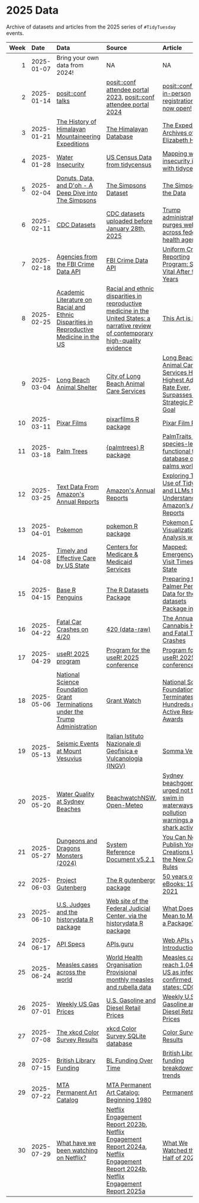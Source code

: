 # 2025 Data

Archive of datasets and articles from the 2025 series of `#TidyTuesday` events.

| Week|Date       |Data                                                                                    |Source                                                                                                                                                 |Article                                                                                             |
|----:|:----------|:---------------------------------------------------------------------------------------|:------------------------------------------------------------------------------------------------------------------------------------------------------|:---------------------------------------------------------------------------------------------------|
|    1|2025-01-07 |Bring your own data from 2024!                                                          |NA                                                                                                                                                     |NA                                                                                                  |
|    2|2025-01-14 |[posit::conf talks](2025-01-14/readme.md)                                               |[posit::conf attendee portal 2023](https://reg.conf.posit.co/flow/posit/positconf23/attendee-portal/page/sessioncatalog), [posit::conf attendee portal 2024](https://reg.conf.posit.co/flow/posit/positconf24/attendee-portal/page/sessioncatalog)|[posit::conf(2025) in-person registration is now open!](https://posit.co/blog/positconf2025-in-person-registration-is-now-open/)|
|    3|2025-01-21 |[The History of Himalayan Mountaineering Expeditions](2025-01-21/readme.md)             |[The Himalayan Database](https://www.himalayandatabase.com/downloads.html)                                                                             |[The Expedition Archives of Elizabeth Hawley](https://www.himalayandatabase.com/index.html)         |
|    4|2025-01-28 |[Water Insecurity](2025-01-28/readme.md)                                                |[US Census Data from tidycensus](https://cran.r-project.org/package=tidycensus)                                                                        |[Mapping water insecurity in R with tidycensus](https://waterdata.usgs.gov/blog/acs-maps/)          |
|    5|2025-02-04 |[Donuts, Data, and D'oh - A Deep Dive into The Simpsons](2025-02-04/readme.md)          |[The Simpsons Dataset](https://www.kaggle.com/datasets/prashant111/the-simpsons-dataset)                                                               |[The Simpsons by the Data](https://toddwschneider.com/posts/the-simpsons-by-the-data/)              |
|    6|2025-02-11 |[CDC Datasets](2025-02-11/readme.md)                                                    |[CDC datasets uploaded before January 28th, 2025](https://archive.org/details/20250128-cdc-datasets)                                                   |[Trump administration purges websites across federal health agencies](https://www.npr.org/sections/shots-health-news/2025/01/31/nx-s1-5282274/trump-administration-purges-health-websites)|
|    7|2025-02-18 |[Agencies from the FBI Crime Data API](2025-02-18/readme.md)                            |[FBI Crime Data API](https://cde.ucr.cjis.gov/LATEST/webapp/#/pages/docApi)                                                                            |[Uniform Crime Reporting Program: Still Vital After 90 Years](https://le.fbi.gov/cjis-division/cjis-link/uniform-crime-reporting-program-still-vital-after-90-years-)|
|    8|2025-02-25 |[Academic Literature on Racial and Ethnic Disparities in Reproductive Medicine in the US](2025-02-25/readme.md)|[Racial and ethnic disparities in reproductive medicine in the United States: a narrative review of contemporary high-quality evidence](https://www.ajog.org/article/S0002-9378(24)00775-0/fulltext)|[This Art is HARD](https://katcorr.github.io/this-art-is-HARD/)                                     |
|    9|2025-03-04 |[Long Beach Animal Shelter](2025-03-04/readme.md)                                       |[City of Long Beach Animal Care Services](https://data.longbeach.gov/explore/dataset/animal-shelter-intakes-and-outcomes/information/)                 |[Long Beach Animal Care Services Hits Highest Adoption Rate Ever, Surpasses 2024 Strategic Plan Goal](https://www.longbeach.gov/press-releases/long-beach-animal-care-services-hits-highest-adoption-rate-ever-surpasses-2024--strategic-plan-goal/)|
|   10|2025-03-11 |[Pixar Films](2025-03-11/readme.md)                                                     |[pixarfilms R package](https://erictleung.com/pixarfilms/index.html)                                                                                   |[Pixar Film Ratings](https://erictleung.com/pixarfilms/articles/pixar_film_ratings.html)            |
|   11|2025-03-18 |[Palm Trees](2025-03-18/readme.md)                                                      |[{palmtrees} R package](https://github.com/EmilHvitfeldt/palmtrees)                                                                                    |[PalmTraits 1.0, a species-level functional trait database of palms worldwide](https://www.nature.com/articles/s41597-019-0189-0)|
|   12|2025-03-25 |[Text Data From Amazon's Annual Reports](2025-03-25/readme.md)                          |[Amazon's Annual Reports](https://ir.aboutamazon.com/annual-reports-proxies-and-shareholder-letters/default.aspx)                                      |[Exploring The Use of TidyText and LLMs to Understand Amazon’s Annual Reports](https://gregoryvdvinne.github.io/Text-Mining-Amazon-Budgets.html)|
|   13|2025-04-01 |[Pokemon](2025-04-01/readme.md)                                                         |[pokemon R package](https://github.com/williamorim/pokemon/)                                                                                           |[Pokemon Data Visualization and Analysis with R](https://medium.com/@hanahshih46/pokemon-data-visualization-and-analysis-with-r-60970c8e37f4)|
|   14|2025-04-08 |[Timely and Effective Care by US State](2025-04-08/readme.md)                           |[Centers for Medicare & Medicaid Services](https://data.cms.gov/provider-data/dataset/apyc-v239)                                                       |[Mapped: Emergency Room Visit Times by State](https://www.visualcapitalist.com/mapped-emergency-room-visit-times-by-state/)|
|   15|2025-04-15 |[Base R Penguins](2025-04-15/readme.md)                                                 |[The R Datasets Package](https://www.r-project.org/)                                                                                                   |[Preparing the Palmer Penguins Data for the datasets Package in R](https://zenodo.org/records/14902740)|
|   16|2025-04-22 |[Fatal Car Crashes on 4/20](2025-04-22/readme.md)                                       |[420 (data-raw)](https://osf.io/qnrg6/)                                                                                                                |[The Annual Cannabis Holiday and Fatal Traffic Crashes](https://osf.io/preprints/osf/tzcsy_v1)      |
|   17|2025-04-29 |[useR! 2025 program](2025-04-29/readme.md)                                              |[Program for the useR! 2025 conference](https://user2025.r-project.org/)                                                                               |[Program for the useR! 2025 conference](https://user2025.r-project.org/)                            |
|   18|2025-05-06 |[National Science Foundation Grant Terminations under the Trump Administration](2025-05-06/readme.md)|[Grant Watch](https://grant-watch.us/nsf-data.html)                                                                                                    |[National Science Foundation Terminates Hundreds of Active Research Awards](https://www.nytimes.com/2025/04/22/science/trump-national-science-foundation-grants.html)|
|   19|2025-05-13 |[Seismic Events at Mount Vesuvius](2025-05-13/readme.md)                                |[Italian Istituto Nazionale di Geofisica e Vulcanologia (INGV)](https://www.ingv.it/)                                                                  |[Somma Vesuvio](https://www.ingv.it/somma-vesuvio)                                                  |
|   20|2025-05-20 |[Water Quality at Sydney Beaches](2025-05-20/readme.md)                                 |[BeachwatchNSW](https://www.beachwatch.nsw.gov.au/waterMonitoring/waterQualityData), [Open-Meteo](https://open-meteo.com/)                             |[Sydney beachgoers urged not to swim in waterways, amid pollution warnings and bull shark activity](https://www.abc.net.au/news/2025-01-10/pollution-risks-in-sydney-beaches-contaminated-waterways-rain/104790856)|
|   21|2025-05-27 |[Dungeons and Dragons Monsters (2024)](2025-05-27/readme.md)                            |[System Reference Document v5.2.1](https://www.dndbeyond.com/srd)                                                                                      |[You Can Now Publish Your Own Creations Using the New Core Rules](https://www.dndbeyond.com/posts/1949-you-can-now-publish-your-own-creations-using-the)|
|   22|2025-06-03 |[Project Gutenberg](2025-06-03/readme.md)                                               |[The R gutenbergr package](https://docs.ropensci.org/gutenbergr/)                                                                                      |[50 years of eBooks: 1971-2021](https://www.gutenberg.org/about/background/50years.html)            |
|   23|2025-06-10 |[U.S. Judges and the historydata R package](2025-06-10/readme.md)                       |[Web site of the Federal Judicial Center, via the historydata R package](https://github.com/ropensci/historydata)                                      |[What Does It Mean to Maintain a Package?](https://ropensci.org/blog/2023/02/07/what-does-it-mean-to-maintain-a-package/)|
|   24|2025-06-17 |[API Specs](2025-06-17/readme.md)                                                       |[APIs.guru](https://apis.guru)                                                                                                                         |[Web APIs with R: Introduction](https://dslc-io.github.io/club-wapir/slides/intro.html)             |
|   25|2025-06-24 |[Measles cases across the world](2025-06-24/readme.md)                                  |[World Health Organisation Provisional monthly measles and rubella data](https://immunizationdata.who.int/global?topic=Provisional-measles-and-rubella-data&location=)|[Measles cases reach 1,046 in US as infections confirmed in 30 states: CDC](https://abcnews.go.com/Health/measles-cases-reach-1046-us-infections-confirmed-30/story?id=122108194)|
|   26|2025-07-01 |[Weekly US Gas Prices](2025-07-01/readme.md)                                            |[U.S. Gasoline and Diesel Retail Prices](https://www.eia.gov/dnav/pet/xls/PET_PRI_GND_DCUS_NUS_W.xls)                                                  |[Weekly U.S. Gasoline and Diesel Retail Prices](https://www.eia.gov/petroleum/gasdiesel/)           |
|   27|2025-07-08 |[The xkcd Color Survey Results](2025-07-08/readme.md)                                   |[xkcd Color Survey SQLite database](https://xkcd.com/color/colorsurvey.tar.gz)                                                                         |[Color Survey Results](https://blog.xkcd.com/2010/05/03/color-survey-results/)                      |
|   28|2025-07-15 |[British Library Funding](2025-07-15/readme.md)                                         |[BL Funding Over Time](https://docs.google.com/spreadsheets/d/1uxjiuWYZrALF2mthmiYbUPieu1dEdEwv9GB8dEAizso/edit?gid=0#gid=0)                           |[British Library funding breakdown & trends](https://anjackson.net/2024/11/29/british-library-funding-breakdown-trends/#income-streams)|
|   29|2025-07-22 |[MTA Permanent Art Catalog](2025-07-22/readme.md)                                       |[MTA Permanent Art Catalog: Beginning 1980](https://data.ny.gov/Transportation/MTA-Permanent-Art-Catalog-Beginning-1980/4y8j-9pkd/about_data)          |[Permanent Art](https://www.mta.info/agency/arts-design/permanent-art)                              |
|   30|2025-07-29 |[What have we been watching on Netflix?](2025-07-29/readme.md)                          |[Netflix Engagement Report 2023b](https://assets.ctfassets.net/4cd45et68cgf/inuAnzotdsAEgbInGLzH5/1be323ba419b2af3a96bffa29acc31a3/What_We_Watched_A_Netflix_Engagement_Report_2023Jul-Dec.xlsx), [Netflix Engagement Report 2024a](https://assets.ctfassets.net/4cd45et68cgf/2PoZlfdc46dH2gQvI8eUzI/9db5840720c47acfcf7b89ffe2402860/What_We_Watched_A_Netflix_Engagement_Report_2024Jan-Jun.xlsx), [Netflix Engagement Report 2024b](https://assets.ctfassets.net/4cd45et68cgf/6XSmoEjBjVMPRtYybT9d1E/8c0b0b2645b8712d5597b0bdbe0d64e2/What_We_Watched_A_Netflix_Engagement_Report_2024Jul-Dec.xlsx), [Netflix Engagement Report 2025a](https://assets.ctfassets.net/4cd45et68cgf/mplcXj5ulHDfbCPCr0f0I/5dbb6ec09f03df89706476e380e9b8bd/What_We_Watched_A_Netflix_Engagement_Report_2025Jan-Jun.xlsx) | [What We Watched the First Half of 2025](https://about.netflix.com/en/news/what-we-watched-the-first-half-of-2025)|
